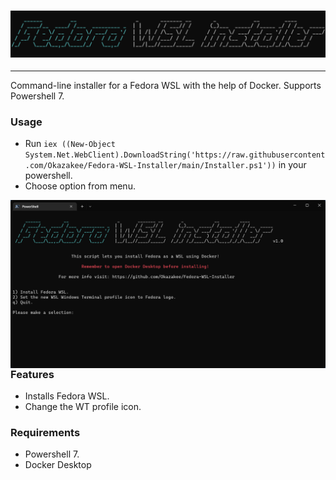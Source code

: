 <h3 align="center"><img src=".github/assets/logo.png"></h3>

---

Command-line installer for a Fedora WSL with the help of Docker.
Supports Powershell 7.

### Usage

- Run `iex ((New-Object System.Net.WebClient).DownloadString('https://raw.githubusercontent.com/Okazakee/Fedora-WSL-Installer/main/Installer.ps1'))` in your powershell.
- Choose option from menu.

<img src=".github/assets/wt.png" alt="img" align="right" width="650px">

### Features

- Installs Fedora WSL.
- Change the WT profile icon.

### Requirements

- Powershell 7.
- Docker Desktop